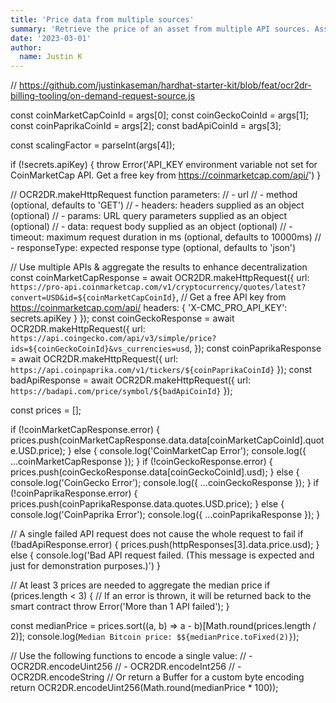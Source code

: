 ```yaml
---
title: 'Price data from multiple sources'
summary: 'Retrieve the price of an asset from multiple API sources. Assets could be practially anything, incuding equities, crypto, or commodities. This example pulles from multiple different data providers (APIs) and derrives the median to return on chain via Chainlink Functions.'
date: '2023-03-01'
author:
  name: Justin K
---
```

// https://github.com/justinkaseman/hardhat-starter-kit/blob/feat/ocr2dr-billing-tooling/on-demand-request-source.js

const coinMarketCapCoinId = args[0];
const coinGeckoCoinId = args[1];
const coinPaprikaCoinId = args[2];
const badApiCoinId = args[3];

const scalingFactor = parseInt(args[4]);

if (!secrets.apiKey) {
  throw Error('API_KEY environment variable not set for CoinMarketCap API.  Get a free key from https://coinmarketcap.com/api/')
}

// OCR2DR.makeHttpRequest function parameters:
// - url
// - method (optional, defaults to 'GET')
// - headers: headers supplied as an object (optional)
// - params: URL query parameters supplied as an object (optional)
// - data: request body supplied as an object (optional)
// - timeout: maximum request duration in ms (optional, defaults to 10000ms)
// - responseType: expected response type (optional, defaults to 'json')

// Use multiple APIs & aggregate the results to enhance decentralization
const coinMarketCapResponse = await OCR2DR.makeHttpRequest({
  url: `https://pro-api.coinmarketcap.com/v1/cryptocurrency/quotes/latest?convert=USD&id=${coinMarketCapCoinId}`,
  // Get a free API key from https://coinmarketcap.com/api/
  headers: { 'X-CMC_PRO_API_KEY': secrets.apiKey }
});
const coinGeckoResponse = await OCR2DR.makeHttpRequest({
  url: `https://api.coingecko.com/api/v3/simple/price?ids=${coinGeckoCoinId}&vs_currencies=usd`,
});
const coinPaprikaResponse = await OCR2DR.makeHttpRequest({
  url: `https://api.coinpaprika.com/v1/tickers/${coinPaprikaCoinId}`
});
const badApiResponse = await OCR2DR.makeHttpRequest({
  url: `https://badapi.com/price/symbol/${badApiCoinId}`
});

const prices = [];

if (!coinMarketCapResponse.error) {
  prices.push(coinMarketCapResponse.data.data[coinMarketCapCoinId].quote.USD.price);
}
else {
  console.log('CoinMarketCap Error');
  console.log({ ...coinMarketCapResponse });
}
if (!coinGeckoResponse.error) {
  prices.push(coinGeckoResponse.data[coinGeckoCoinId].usd);
} else {
  console.log('CoinGecko Error');
  console.log({ ...coinGeckoResponse });
}
if (!coinPaprikaResponse.error) {
  prices.push(coinPaprikaResponse.data.quotes.USD.price);
} else {
  console.log('CoinPaprika Error');
  console.log({ ...coinPaprikaResponse });
}
  
// A single failed API request does not cause the whole request to fail
if (!badApiResponse.error) {
  prices.push(httpResponses[3].data.price.usd);
} else {
  console.log('Bad API request failed. (This message is expected and just for demonstration purposes.)')
}
  
// At least 3 prices are needed to aggregate the median price
if (prices.length < 3) {
  // If an error is thrown, it will be returned back to the smart contract
  throw Error('More than 1 API failed');
}

const medianPrice = prices.sort((a, b) => a - b)[Math.round(prices.length / 2)];
console.log(`Median Bitcoin price: $${medianPrice.toFixed(2)}`);

// Use the following functions to encode a single value:
// - OCR2DR.encodeUint256
// - OCR2DR.encodeInt256
// - OCR2DR.encodeString
// Or return a Buffer for a custom byte encoding
return OCR2DR.encodeUint256(Math.round(medianPrice * 100));